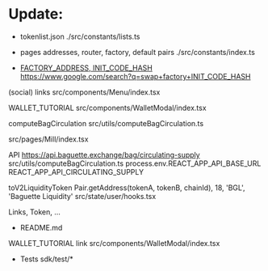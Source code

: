 # Update:

- tokenlist.json
./src/constants/lists.ts

- pages addresses, router, factory, default pairs
./src/constants/index.ts

- [FACTORY_ADDRESS, INIT_CODE_HASH](./sdk/src/constants.ts)
https://www.google.com/search?q=swap+factory+INIT_CODE_HASH

(social) links
src/components/Menu/index.tsx

WALLET_TUTORIAL
src/components/WalletModal/index.tsx

computeBagCirculation
src/utils/computeBagCirculation.ts

src/pages/Mill/index.tsx

API
https://api.baguette.exchange/bag/circulating-supply
src/utils/computeBagCirculation.ts
process.env.REACT_APP_API_BASE_URL
REACT_APP_API_CIRCULATING_SUPPLY


toV2LiquidityToken
Pair.getAddress(tokenA, tokenB, chainId), 18, 'BGL', 'Baguette Liquidity'
src/state/user/hooks.tsx


Links, Token, ...
- README.md

WALLET_TUTORIAL link
src/components/WalletModal/index.tsx

- Tests
sdk/test/*